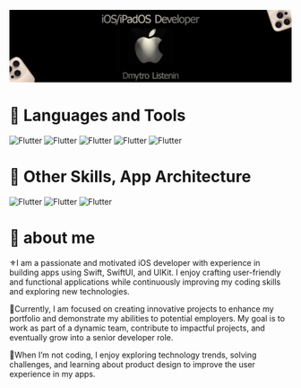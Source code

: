 ![Header](./assets/99.png)

##

# 🔱 Languages and Tools

![Flutter](https://img.shields.io/badge/-Swift-090909?style-for-the-badge&logo=Swift)
![Flutter](https://img.shields.io/badge/-SwiftUI-090909?style-for-the-badge&logo=Swift&logoColor=675CFF)
![Flutter](https://img.shields.io/badge/-UIKit-090909?style-for-the-badge&logo=UIKit&logoColor=675CFF)
![Flutter](https://img.shields.io/badge/-Git-090909?style-for-the-badge&logo=Git)
![Flutter](https://img.shields.io/badge/-AVFoundation-090909?style-for-the-badge&logo=Apple)

##

# 🔱 Other Skills, App Architecture

![Flutter](https://img.shields.io/badge/-MVVM-090909?style-for-the-badge&logo=Swift&logoColor=675CFF)
![Flutter](https://img.shields.io/badge/-MVC-090909?style-for-the-badge&logo=UIKit)
![Flutter](https://img.shields.io/badge/-AutoLayout-090909?style-for-the-badge&logo=UIKit&logoColor=F18F50)

##
##
# 🔱 about me 
⚜️I am a passionate and motivated iOS developer with experience in building apps using Swift, SwiftUI, and UIKit. I enjoy crafting user-friendly and functional applications while continuously improving my coding skills and exploring new technologies.

🔆Currently, I am focused on creating innovative projects to enhance my portfolio and demonstrate my abilities to potential employers. My goal is to work as part of a dynamic team, contribute to impactful projects, and eventually grow into a senior developer role.

🔅When I’m not coding, I enjoy exploring technology trends, solving challenges, and learning about product design to improve the user experience in my apps.

##




